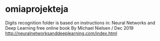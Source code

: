# omiaprojekteja

Digits recognition folder is based on instructions in:
Neural Networks and Deep Learning free online book
By Michael Nielsen / Dec 2019 
http://neuralnetworksanddeeplearning.com/index.html
